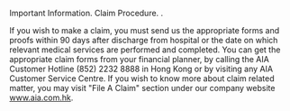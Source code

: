 Important Information. Claim Procedure. . 

If you wish to make a claim, you must send us the appropriate forms and
proofs within 90 days after discharge from hospital or the date on which
relevant medical services are performed and completed. You can get the
appropriate claim forms from your financial planner, by calling the AIA
Customer Hotline (852) 2232 8888 in Hong Kong or by visiting any AIA
Customer Service Centre. If you wish to know more about claim related
matter, you may visit "File A Claim" section under our company website
www.aia.com.hk.